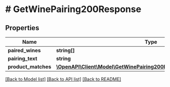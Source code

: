 # # GetWinePairing200Response

## Properties

Name | Type | Description | Notes
------------ | ------------- | ------------- | -------------
**paired_wines** | **string[]** |  |
**pairing_text** | **string** |  |
**product_matches** | [**\OpenAPI\Client\Model\GetWinePairing200ResponseProductMatchesInner[]**](GetWinePairing200ResponseProductMatchesInner.md) |  |

[[Back to Model list]](../../README.md#models) [[Back to API list]](../../README.md#endpoints) [[Back to README]](../../README.md)
